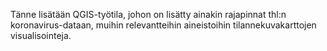 Tänne lisätään QGIS-työtila, johon on lisätty ainakin rajapinnat thl:n koronavirus-dataan, muihin relevantteihin aineistoihin 
tilannekuvakarttojen visualisointeja.
